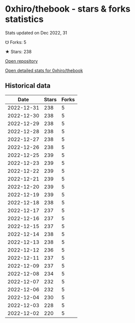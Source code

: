 # 0xhiro/thebook - stars & forks statistics

Stats updated on Dec 2022, 31

☋ Forks: 5

★ Stars: 238

[Open repository](https://github.com/0xhiro/thebook)

[Open detailed stats for 0xhiro/thebook](https://reviewgithub.com/rep/0xhiro/thebook)

## Historical data
| Date | Stars | Forks |
|------|-------|-------|
| 2022-12-31 | 238 | 5 | 
| 2022-12-30 | 238 | 5 | 
| 2022-12-29 | 238 | 5 | 
| 2022-12-28 | 238 | 5 | 
| 2022-12-27 | 238 | 5 | 
| 2022-12-26 | 238 | 5 | 
| 2022-12-25 | 239 | 5 | 
| 2022-12-23 | 239 | 5 | 
| 2022-12-22 | 239 | 5 | 
| 2022-12-21 | 239 | 5 | 
| 2022-12-20 | 239 | 5 | 
| 2022-12-19 | 239 | 5 | 
| 2022-12-18 | 238 | 5 | 
| 2022-12-17 | 237 | 5 | 
| 2022-12-16 | 237 | 5 | 
| 2022-12-15 | 237 | 5 | 
| 2022-12-14 | 238 | 5 | 
| 2022-12-13 | 238 | 5 | 
| 2022-12-12 | 236 | 5 | 
| 2022-12-11 | 237 | 5 | 
| 2022-12-09 | 237 | 5 | 
| 2022-12-08 | 234 | 5 | 
| 2022-12-07 | 232 | 5 | 
| 2022-12-06 | 232 | 5 | 
| 2022-12-04 | 230 | 5 | 
| 2022-12-03 | 228 | 5 | 
| 2022-12-02 | 220 | 5 | 

